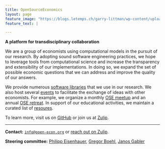 ```yaml
---
title: OpenSourceEconomics
layout: page
feature_image: "https://blogs.letemps.ch/garry-littman/wp-content/uploads/sites/216/2020/04/pand-matrix-750x410.jpg"
feature_text: |

---
```


**A platform for transdisciplinary collaboration**

We are a group of economists using computational models in the pursuit of our research. By adopting sound software engineering practices, we hope to leverage tools from computational science and increase the transparency and extensibility of our im&shy;ple&shy;men&shy;ta&shy;tions. In doing so, we expand the set of possible economic questions that we can address and improve the quality of our answers.

We provide numerous [software libraries](https://opensourceeconomics.github.io/software/) that we use in our research. We also host several [events](https://opensourceeconomics.github.io/events/) to facilitate the exchange of ideas with other economists. For example, we organize a monthly [OSE meetup](https://github.com/OpenSourceEconomics/ose-meetup) and an annual [OSE retreat](https://github.com/OpenSourceEconomics/ose-retreat). In support of our educational activities, we maintain a curated list of [resoures](https://opensourceeconomics.github.io/resources/).

To learn more, visit us on [GitHub](https://github.com/OpenSourceEconomics) or join us at [Zulip](https://ose.zulipchat.com/#).

----------------------------------------


**Contact:** [`info@open-econ.org`](mailto:info@open-econ.org) or [reach out on Zulip](https://ose.zulipchat.com/#).

**Steering committee:** [Philipp Eisenhauer](https://peisenha.github.io), [Gregor Boehl](https://gregorboehl.com), [Janos Gabler](https://github.com/janosg)

